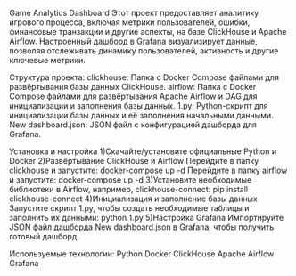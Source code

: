 Game Analytics Dashboard
Этот проект предоставляет аналитику игрового процесса, включая метрики пользователей, ошибки, финансовые транзакции и другие аспекты, на базе ClickHouse и Apache Airflow. 
Настроенный дашборд в Grafana визуализирует данные, позволяя отслеживать динамику пользователей, активность и другие ключевые метрики.

Структура проекта:
clickhouse: Папка с Docker Compose файлами для развёртывания базы данных ClickHouse.
airflow: Папка с Docker Compose файлами для развёртывания Apache Airflow и DAG для инициализации и заполнения базы данных.
1.py: Python-скрипт для инициализации базы данных и её заполнения начальными данными.
New dashboard.json: JSON файл с конфигурацией дашборда для Grafana.

Установка и настройка
1)Скачайте/установите официальные Python и Docker
2)Развёртывание ClickHouse и Airflow
Перейдите в папку clickhouse и запустите:
docker-compose up -d
Перейдите в папку airflow и запустите:
docker-compose up -d
3)Установите необходимые библиотеки в Airflow, например, clickhouse-connect:
pip install clickhouse-connect
4)Инициализация и заполнение базы данных
Запустите скрипт 1.py, чтобы создать необходимые таблицы и заполнить их данными:
python 1.py
5)Настройка Grafana
Импортируйте JSON файл дашборда New dashboard.json в Grafana, чтобы получить готовый дашборд.

Используемые технологии:
Python
Docker
ClickHouse
Apache Airflow
Grafana
